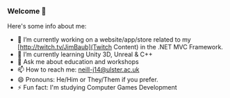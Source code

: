 ### Welcome 👋

Here's some info about me:


- 🔭 I’m currently working on a website/app/store related to my [http://twitch.tv/JimBaub](Twitch Content) in the .NET MVC Framework.
- 🌱 I’m currently learning Unity 3D, Unreal & C++
- 💬 Ask me about education and workshops
- 📫 How to reach me: neill-j14@ulster.ac.uk
- 😄 Pronouns: He/Him or They/Them if you prefer.
- ⚡ Fun fact: I'm studying Computer Games Development
